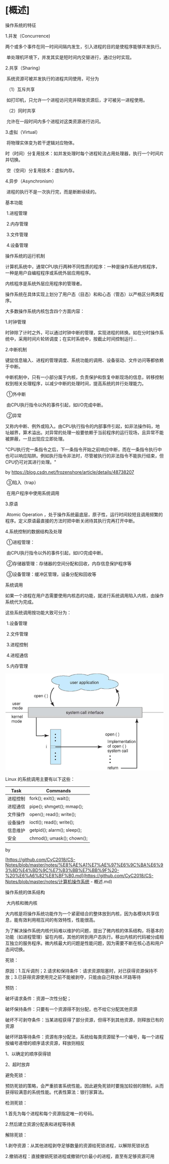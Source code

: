 # [概述]

操作系统的特征

1.并发（Concurrence)

​	两个或多个事件在同一时间间隔内发生，引入进程的目的是使程序能够并发执行。

​	单处理机环境下，并发其实是短时间内交替进行，通过分时实现。

2.共享（Sharing）

​	系统资源可被并发执行的进程共同使用，可分为

​		（1）互斥共享

​				如打印机，只允许一个进程访问完并释放资源后，才可被另一进程使用。

​		（2）同时共享

​				允许在一段时间内多个进程对这类资源进行访问。

3.虚拟（Virtual）

​	将物理实体变为若干逻辑对应物体。

​	时（时间）分复用技术：如并发处理时每个进程轮流占用处理器，执行一个时间片并切换。

​	空（空间）分复用技术：虚拟内存。

4.异步（Asynchronism）

​	进程的执行不是一次执行完，而是断断续续的。



基本功能

​	1.进程管理

​	2.内存管理

​	3.文件管理

​	4.设备管理



操作系统的运行机制

​	计算机系统中，通常CPU执行两种不同性质的程序：一种是操作系统内核程序，一种是用户自编程程序或系统外层应用程序。



内核程序是系统外层应用程序的管理者。

操作系统在具体实现上划分了用户态（目态）和和心态（管态）以严格区分两类程序。



大多数操作系统内核包含四个方面内容：

1.时钟管理

​	时钟除了计时之外，可以通过时钟中断的管理，实现进程的转换。如在分时操作系统中，采用时间片轮转调度；在实时系统中，按截止时间控制运行...

2.中断机制

键鼠信息输入、进程的管理调度、系统功能的调用、设备驱动、文件访问等都依赖于中断。

中断机制中，只有一小部分属于内核，负责保护和恢复中断现场的信息，转移控制权到相关处理程序，以减少中断的处理时间，提高系统的并行处理能力。

​	①外中断

​	由CPU执行指令以外的事件引起，如I/O完成中断。

​	②异常

​	又称内中断、例外或陷入。由CPU执行指令的内部事件引起，如非法操作码，地址越界，算术溢出。对异常的处理一般要依赖于当前程序的运行现场，且异常不能被屏蔽，一旦出现应立即处理。



"CPU执行完一条指令之后，下一条指令开始之前响应中断，而在一条指令执行中也可以响应陷阱。例如执行指令非法时，尽管被执行的非法指令不能执行结束，但CPU仍可对其进行处理。"

by https://blog.csdn.net/frozenshore/article/details/48738207



​	③陷入（trap）

​	在用户程序中使用系统调用



3.原语

​	Atomic Operation ，处于操作系统最底层，原子性，运行时间较短且调用频繁的程序。定义原语最直接的方法时把中断关闭待其执行完再打开中断。



4.系统控制的数据结构及处理

​	①进程管理：

​	由CPU执行指令以外的事件引起，如I/O完成中断。

​	②存储器管理：存储器的空间分配和回收，内存信息保护程序等

​	③设备管理：缓冲区管理，设备分配和回收等





系统调用

​	如果一个进程在用户态需要使用内核态的功能，就进行系统调用陷入内核，由操作系统代为完成。

这些系统调用按功能大致可分为：

​	1.设备管理

​	2.文件管理

​	3.进程控制

​	4.进程通信

​	5.内存管理





![img](https://github.com/CyC2018/CS-Notes/raw/master/notes/pics/tGPV0.png)

Linux 的系统调用主要有以下这些：

| Task     | Commands                    |
| -------- | --------------------------- |
| 进程控制 | fork(); exit(); wait();     |
| 进程通信 | pipe(); shmget(); mmap();   |
| 文件操作 | open(); read(); write();    |
| 设备操作 | ioctl(); read(); write();   |
| 信息维护 | getpid(); alarm(); sleep(); |
| 安全     | chmod(); umask(); chown();  |

by 

[https://github.com/CyC2018/CS-Notes/blob/master/notes/%E8%AE%A1%E7%AE%97%E6%9C%BA%E6%93%8D%E4%BD%9C%E7%B3%BB%E7%BB%9F%20-%20%E6%A6%82%E8%BF%B0.md](https://github.com/CyC2018/CS-Notes/blob/master/notes/计算机操作系统 - 概述.md)





操作系统的体系结构

​	大内核和微内核

​		大内核是将操作系统功能作为一个紧密结合的整体放到内核，因为各模块共享信息，能有效利用相互间的有效特性，性能很高。

​		为了解决操作系统内核代码难以维护的问题，提出了微内核的体系结构，将基本的功能（如进程管理）留在内核，其他的转到用户态执行。移出内核的代码被分成相互独立的服务程序。微内核最大的问题是性能问题，因为需要不断在核心态和用户态间切换。





死锁：

原因：1.互斥调剂；2.请求和保持条件：请求资源阻塞时，对已获得资源保持不放；3.已获得资源使用完之前不能被剥夺，只能由自己释放4.环路等待



预防：

破坏请求条件：资源一次性分配；

破坏保持条件：只要有一个资源得不到分配，也不给它分配其他资源

破坏不可剥夺条件：当某进程获得了部分资源，但得不到其他资源，则释放已有的资源

破坏环路等待条件：资源有序分配法，系统给每类资源赋予一个编号，每一个进程按编号递增的顺序请求资源，释放则相反



1、以确定的顺序获得锁

2、超时放弃



避免死锁：

预防死锁的策略，会严重损害系统性能。因此避免死锁时要施加较弱的限制，从而获得较满意的系统性能。代表性算法：银行家算法。



检测死锁：

1.首先为每个进程和每个资源指定唯一的号码。

2.然后建立资源分配表和进程等待表



解除死锁：

1.剥夺资源：从其他进程剥夺足够数量的资源给死锁进程，以解除死锁状态

2.撤销进程：直接撤销死锁进程或撤销代价最小的进程，直至有足够资源可用





